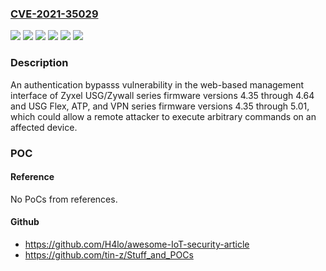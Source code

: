 ### [CVE-2021-35029](https://cve.mitre.org/cgi-bin/cvename.cgi?name=CVE-2021-35029)
![](https://img.shields.io/static/v1?label=Product&message=ATP%20series%20Firmware&color=blue)
![](https://img.shields.io/static/v1?label=Product&message=USG%20FLEX%20series%20Firmware&color=blue)
![](https://img.shields.io/static/v1?label=Product&message=USG%2FZywall%20series%20Firmware&color=blue)
![](https://img.shields.io/static/v1?label=Product&message=VPN%20series%20Firmware&color=blue)
![](https://img.shields.io/static/v1?label=Version&message=n%2Fa&color=blue)
![](https://img.shields.io/static/v1?label=Vulnerability&message=CWE-287%3A%20Improper%20Authentication&color=brighgreen)

### Description

An authentication bypasss vulnerability in the web-based management interface of Zyxel USG/Zywall series firmware versions 4.35 through 4.64 and USG Flex, ATP, and VPN series firmware versions 4.35 through 5.01, which could allow a remote attacker to execute arbitrary commands on an affected device.

### POC

#### Reference
No PoCs from references.

#### Github
- https://github.com/H4lo/awesome-IoT-security-article
- https://github.com/tin-z/Stuff_and_POCs

